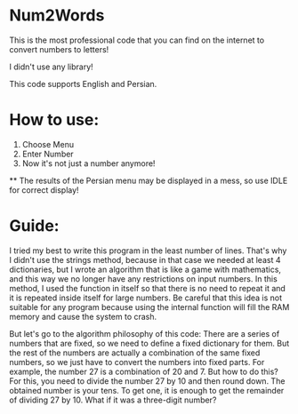 # Num2Words


This is the most professional code that you can find on the internet to convert numbers to letters!

I didn't use any library!

This code supports English and Persian.


# How to use:

1. Choose Menu
2. Enter Number
3. Now it's not just a number anymore!

** The results of the Persian menu may be displayed in a mess, so use IDLE for correct display!


# Guide:

I tried my best to write this program in the least number of lines. That's why I didn't use the strings method, because in that case we needed at least 4 dictionaries, but I wrote an algorithm that is like a game with mathematics, and this way we no longer have any restrictions on input numbers.
In this method, I used the function in itself so that there is no need to repeat it and it is repeated inside itself for large numbers.
Be careful that this idea is not suitable for any program because using the internal function will fill the RAM memory and cause the system to crash.

But let's go to the algorithm philosophy of this code:
There are a series of numbers that are fixed, so we need to define a fixed dictionary for them.
But the rest of the numbers are actually a combination of the same fixed numbers, so we just have to convert the numbers into fixed parts. For example, the number 27 is a combination of 20 and 7. But how to do this?
For this, you need to divide the number 27 by 10 and then round down. The obtained number is your tens. To get one, it is enough to get the remainder of dividing 27 by 10.
What if it was a three-digit number?
